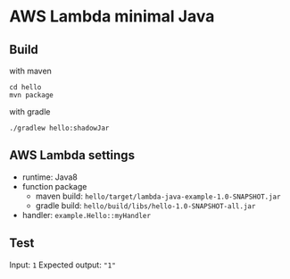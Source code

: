 # AWS Lambda minimal Java

## Build

with maven
```
cd hello
mvn package
```

with gradle
```
./gradlew hello:shadowJar
```

## AWS Lambda settings

- runtime: Java8
- function package
  - maven build: `hello/target/lambda-java-example-1.0-SNAPSHOT.jar`
  - gradle build: `hello/build/libs/hello-1.0-SNAPSHOT-all.jar`
- handler: `example.Hello::myHandler`

## Test

Input: `1`
Expected output: `"1"`
